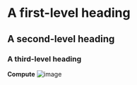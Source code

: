 
# A first-level heading
## A second-level heading
### A third-level heading

**Compute**
![image](https://github.com/Mk-CloudLeader/aws_Meetup-2023/assets/66654978/62f67f1b-d998-47d3-b6ce-98313294965a)

